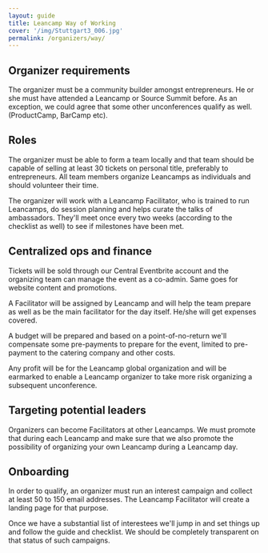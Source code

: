 ```yaml
---
layout: guide
title: Leancamp Way of Working
cover: '/img/Stuttgart3_006.jpg'
permalink: /organizers/way/
---
```

## Organizer requirements

The organizer must be a community builder amongst entrepreneurs. He or she must have attended a Leancamp or Source Summit before. As an exception, we could agree that some other unconferences qualify as well. (ProductCamp, BarCamp etc).

## Roles

The organizer must be able to form a team locally and that team should be capable of selling at least 30 tickets on personal title, preferably to entrepreneurs. All team members organize Leancamps as individuals and should volunteer their time.

The organizer will work with a Leancamp Facilitator, who is trained to run Leancamps, do session planning and helps curate the talks of ambassadors. They'll meet once every two weeks (according to the checklist as well) to see if milestones have been met.

## Centralized ops and finance

Tickets will be sold through our Central Eventbrite account and the organizing team can manage the event as a co-admin. Same goes for website content and promotions.

A Facilitator will be assigned by Leancamp and will help the team prepare as well as be the main facilitator for the day itself. He/she will get expenses covered.

A budget will be prepared and based on a point-of-no-return we'll compensate some pre-payments to prepare for the event, limited to pre-payment to the catering company and other costs.

Any profit will be for the Leancamp global organization and will be earmarked to enable a Leancamp organizer to take more risk organizing a subsequent unconference.

## Targeting potential leaders

Organizers can become Facilitators at other Leancamps. We must promote that during each Leancamp and make sure that we also promote the possibility of organizing your own Leancamp during a Leancamp day.

## Onboarding

In order to qualify, an organizer must run an interest campaign and collect at least 50 to 150 email addresses. The Leancamp Facilitator will create a landing page for that purpose.

Once we have a substantial list of interestees we'll jump in and set things up and follow the guide and checklist. We should be completely transparent on that status of such campaigns.
